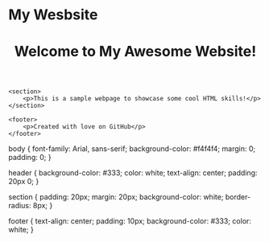 
# My Wesbsite

<!DOCTYPE html>
<html lang="en">
<head>
    <meta charset="UTF-8">
    <meta name="viewport" content="width=device-width, initial-scale=1.0">
    <link rel="stylesheet" href="style.css">
</head>
<body>
    <header>
        <h1>Welcome to My Awesome Website!</h1>
    </header>

    <section>
        <p>This is a sample webpage to showcase some cool HTML skills!</p>
    </section>

    <footer>
        <p>Created with love on GitHub</p>
    </footer>
</body>
</html>

body {
    font-family: Arial, sans-serif;
    background-color: #f4f4f4;
    margin: 0;
    padding: 0;
}

header {
    background-color: #333;
    color: white;
    text-align: center;
    padding: 20px 0;
}

section {
    padding: 20px;
    margin: 20px;
    background-color: white;
    border-radius: 8px;
}

footer {
    text-align: center;
    padding: 10px;
    background-color: #333;
    color: white;
}
